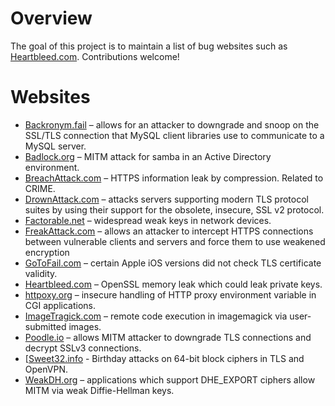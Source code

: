 # Overview

The goal of this project is to maintain a list of bug websites such as [Heartbleed.com](http://heartbleed.com). Contributions welcome!

# Websites

* [Backronym.fail](http://backronym.fail/) – allows for an attacker to downgrade and snoop on the SSL/TLS connection that MySQL client libraries use to communicate to a MySQL server.
* [Badlock.org](http://badlock.org/) – MITM attack for samba in an Active Directory environment.
* [BreachAttack.com](http://breachattack.com/) – HTTPS information leak by compression. Related to CRIME.
* [DrownAttack.com](https://drownattack.com/) – attacks servers supporting modern TLS protocol suites by using their support for the obsolete, insecure, SSL v2 protocol.
* [Factorable.net](https://factorable.net/) – widespread weak keys in network devices.
* [FreakAttack.com](https://freakattack.com/) – allows an attacker to intercept HTTPS connections between vulnerable clients and servers and force them to use weakened encryption
* [GoToFail.com](https://gotofail.com/) – certain Apple iOS versions did not check TLS certificate validity.
* [Heartbleed.com](http://heartbleed.com) – OpenSSL memory leak which could leak private keys.
* [httpoxy.org](https://httpoxy.org/) – insecure handling of HTTP proxy environment variable in CGI applications.
* [ImageTragick.com](https://imagetragick.com/) – remote code execution in imagemagick via user-submitted images.
* [Poodle.io](https://poodle.io/) – allows MITM attacker to downgrade TLS connections and decrypt SSLv3 connections.
* [[Sweet32.info](https://sweet32.info/) - Birthday attacks on 64-bit block ciphers in TLS and OpenVPN.
* [WeakDH.org](https://weakdh.org/) – applications which support DHE_EXPORT ciphers allow MITM via weak Diffie-Hellman keys.
